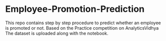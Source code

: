 # Employee-Promotion-Prediction
This repo contains step by step procedure to predict whether an employee is promoted or not. Based on the Practice competition on AnalyticsVidhya
The dataset is uploaded along with the notebook.
